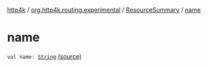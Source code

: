 [http4k](../../index.md) / [org.http4k.routing.experimental](../index.md) / [ResourceSummary](index.md) / [name](./name.md)

# name

`val name: `[`String`](https://kotlinlang.org/api/latest/jvm/stdlib/kotlin/-string/index.html) [(source)](https://github.com/http4k/http4k/blob/master/http4k-incubator/src/main/kotlin/org/http4k/routing/experimental/ResourceSummary.kt#L5)